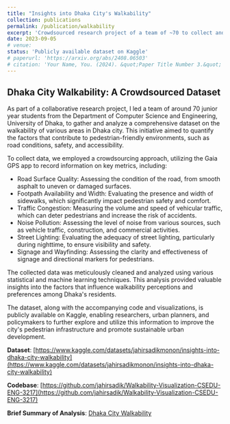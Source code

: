 ```yaml
---
title: "Insights into Dhaka City's Walkability"
collection: publications
permalink: /publication/walkability
excerpt: 'Crowdsourced research project of a team of ~70 to collect and analyze a crowdsourced dataset on the walkability of Dhaka City. The dataset, available on Kaggle, provides insights into factors influencing walking experiences in the city.'
date: 2023-09-05
# venue: 
status: 'Publicly available dataset on Kaggle'
# paperurl: 'https://arxiv.org/abs/2408.06503'
# citation: 'Your Name, You. (2024). &quot;Paper Title Number 3.&quot; <i>GitHub Journal of Bugs</i>. 1(3).'
---
```

## Dhaka City Walkability: A Crowdsourced Dataset

As part of a collaborative research project, I led a team of around 70 junior year students from the Department of Computer Science and Engineering, University of Dhaka, to gather and analyze a comprehensive dataset on the walkability of various areas in Dhaka city. This initiative aimed to quantify the factors that contribute to pedestrian-friendly environments, such as road conditions, safety, and accessibility.

To collect data, we employed a crowdsourcing approach, utilizing the Gaia GPS app to record information on key metrics, including:

- Road Surface Quality: Assessing the condition of the road, from smooth asphalt to uneven or damaged surfaces.
- Footpath Availability and Width: Evaluating the presence and width of sidewalks, which significantly impact pedestrian safety and comfort.
- Traffic Congestion: Measuring the volume and speed of vehicular traffic, which can deter pedestrians and increase the risk of accidents.
- Noise Pollution: Assessing the level of noise from various sources, such as vehicle traffic, construction, and commercial activities.
- Street Lighting: Evaluating the adequacy of street lighting, particularly during nighttime, to ensure visibility and safety.
- Signage and Wayfinding: Assessing the clarity and effectiveness of signage and directional markers for pedestrians.

The collected data was meticulously cleaned and analyzed using various statistical and machine learning techniques. This analysis provided valuable insights into the factors that influence walkability perceptions and preferences among Dhaka's residents.

The dataset, along with the accompanying code and visualizations, is publicly available on Kaggle, enabling researchers, urban planners, and policymakers to further explore and utilize this information to improve the city's pedestrian infrastructure and promote sustainable urban development.

**Dataset**: [https://www.kaggle.com/datasets/jahirsadikmonon/insights-into-dhaka-city-walkability](https://www.kaggle.com/datasets/jahirsadikmonon/insights-into-dhaka-city-walkability) 

**Codebase**: [https://github.com/jahirsadik/Walkability-Visualization-CSEDU-ENG-3217](https://github.com/jahirsadik/Walkability-Visualization-CSEDU-ENG-3217)

**Brief Summary of Analysis**: [Dhaka City Walkability](https://docs.google.com/document/d/17MXrVMcjM78XggQvhxoBV5UQokjZuUz0aSgCoh1F7mg/edit?usp=sharing)